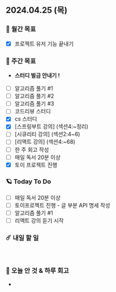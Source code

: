 ## 2024.04.25 (목)

### 🚀 월간 목표

- [x] 프로젝트 유저 기능 끝내기
  <br/>

### 💫 주간 목표

- **스터디 벌금 안내기 !**
- [ ] 알고리즘 풀기 #1
- [ ] 알고리즘 풀기 #2
- [ ] 알고리즘 풀기 #3
- [ ] 코드리뷰 스터디 
- [x] cs 스터디
- [x] [스프링부트 강의] (섹션4:~정리)
- [ ] [시큐리티 강의] (섹션2:4~6)
- [ ] [리액트 강의] (섹션4:~68)
- [ ] 한 주 회고 작성
- [ ] 매일 독서 20분 이상
- [x] 토이 프로젝트 진행
  <br/>

### 🪐 Today To Do

- [ ] 매일 독서 20분 이상
- [ ] 토이프로젝트 진행 - 글 부분 API 명세 작성
- [ ] 알고리즘 풀기 #1
- [ ] 리액트 강의 듣기 시작
  <br/>

### ☄️ 내일 할 일

<br/>

### 👾 오늘 안 것 & 하루 회고

- 